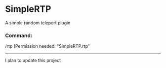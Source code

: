 # SimpleRTP
A simple random teleport plugin
<h3>Command:</h3>
/rtp (Permission needed: "SimpleRTP.rtp"
<hr>
I plan to update this project
